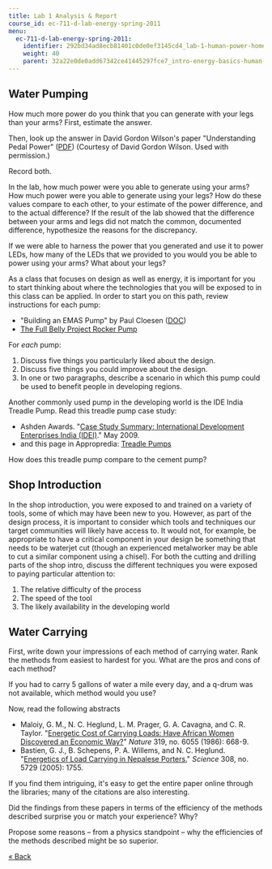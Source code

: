 ```yaml
---
title: Lab 1 Analysis & Report
course_id: ec-711-d-lab-energy-spring-2011
menu:
  ec-711-d-lab-energy-spring-2011:
    identifier: 292bd34ad8ecb81401c0de0ef3145cd4_lab-1-human-power-homework
    weight: 40
    parent: 32a22e0de0add67342ce41445297fce7_intro-energy-basics-human-power
---
```

Water Pumping
-------------

How much more power do you think that you can generate with your legs than your arms? First, estimate the answer.

Then, look up the answer in David Gordon Wilson's paper "Understanding Pedal Power" ([PDF](https://open-learning-course-data.s3.amazonaws.com/ec-711-d-lab-energy-spring-2011/15286019b5a06fde2d43af6c00f460d4_MITEC_711S11_lab1_pedal.pdf)) (Courtesy of David Gordon Wilson. Used with permission.)

Record both.

In the lab, how much power were you able to generate using your arms? How much power were you able to generate using your legs? How do these values compare to each other, to your estimate of the power difference, and to the actual difference? If the result of the lab showed that the difference between your arms and legs did not match the common, documented difference, hypothesize the reasons for the discrepancy.

If we were able to harness the power that you generated and use it to power LEDs, how many of the LEDs that we provided to you would you be able to power using your arms? What about your legs?

As a class that focuses on design as well as energy, it is important for you to start thinking about where the technologies that you will be exposed to in this class can be applied. In order to start you on this path, review instructions for each pump:

*   "Building an EMAS Pump" by Paul Cloesen ([DOC](http://paulcloesen.50webs.com/DocEMAS/Build-an-EMAS-pump.doc))
*   [The Full Belly Project Rocker Pump](https://www.thefullbellyproject.org/products-2)

For _each_ pump:

1.  Discuss five things you particularly liked about the design.
2.  Discuss five things you could improve about the design.
3.  In one or two paragraphs, describe a scenario in which this pump could be used to benefit people in developing regions.

Another commonly used pump in the developing world is the IDE India Treadle Pump. Read this treadle pump case study:

*   Ashden Awards. "[Case Study Summary: International Development Enterprises India (IDEI)](https://www.ashden.org/winners/international-development-enterprises-india-idei)." May 2009.
*   and this page in Appropredia: [Treadle Pumps](http://www.appropedia.org/Treadle_pumps)

How does this treadle pump compare to the cement pump?

Shop Introduction
-----------------

In the shop introduction, you were exposed to and trained on a variety of tools, some of which may have been new to you. However, as part of the design process, it is important to consider which tools and techniques our target communities will likely have access to. It would not, for example, be appropriate to have a critical component in your design be something that needs to be waterjet cut (though an experienced metalworker may be able to cut a similar component using a chisel). For both the cutting and drilling parts of the shop intro, discuss the different techniques you were exposed to paying particular attention to:

1.  The relative difficulty of the process
2.  The speed of the tool
3.  The likely availability in the developing world

Water Carrying
--------------

First, write down your impressions of each method of carrying water. Rank the methods from easiest to hardest for you. What are the pros and cons of each method?

If you had to carry 5 gallons of water a mile every day, and a q-drum was not available, which method would you use?

Now, read the following abstracts

*   Maloiy, G. M., N. C. Heglund, L. M. Prager, G. A. Cavagna, and C. R. Taylor. "[Energetic Cost of Carrying Loads: Have African Women Discovered an Economic Way?](http://www.ncbi.nlm.nih.gov/pubmed/3951538)" _Nature_ 319, no. 6055 (1986): 668-9.
*   Bastien, G. J., B. Schepens, P. A. Willems, and N. C. Heglund. "[Energetics of Load Carrying in Nepalese Porters.](http://www.ncbi.nlm.nih.gov/pubmed/15961662)" _Science_ 308, no. 5729 (2005): 1755.

If you find them intriguing, it's easy to get the entire paper online through the libraries; many of the citations are also interesting.

Did the findings from these papers in terms of the efficiency of the methods described surprise you or match your experience? Why?

Propose some reasons – from a physics standpoint – why the efficiencies of the methods described might be so superior.

[« Back](./resolveuid/b03952e4bdfcea4962271aeae1dedb3f)